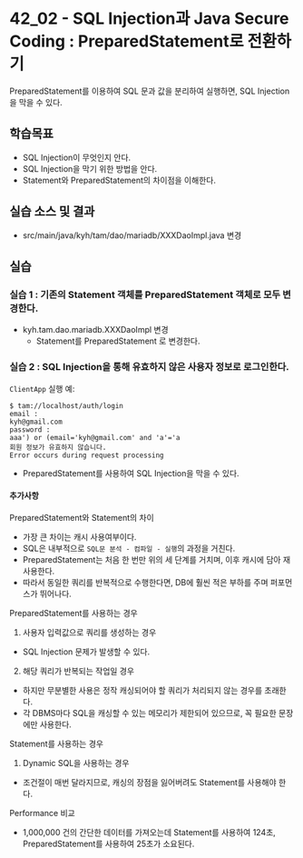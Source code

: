 # 42_02 - SQL Injection과 Java Secure Coding : PreparedStatement로 전환하기

PreparedStatement를 이용하여 SQL 문과 값을 분리하여 실행하면, SQL Injection을 막을 수 있다.

## 학습목표

- SQL Injection이 무엇인지 안다.
- SQL Injection을 막기 위한 방법을 안다.
- Statement와 PreparedStatement의 차이점을 이해한다.

## 실습 소스 및 결과

- src/main/java/kyh/tam/dao/mariadb/XXXDaoImpl.java 변경

## 실습  

### 실습 1 : 기존의 Statement 객체를 PreparedStatement 객체로 모두 변경한다.

- kyh.tam.dao.mariadb.XXXDaoImpl 변경
  - Statement를 PreparedStatement 로 변경한다.

### 실습 2 : SQL Injection을 통해 유효하지 않은 사용자 정보로 로그인한다.

`ClientApp` 실행 예:
```
$ tam://localhost/auth/login
email : 
kyh@gmail.com
password : 
aaa') or (email='kyh@gmail.com' and 'a'='a
회원 정보가 유효하지 않습니다.
Error occurs during request processing
```
- PreparedStatement를 사용하여 SQL Injection을 막을 수 있다.

#### 추가사항
PreparedStatement와 Statement의 차이
- 가장 큰 차이는 캐시 사용여부이다.
- SQL은 내부적으로 `SQL문 분석 - 컴파일 - 실행`의 과정을 거친다.
- PreparedStatement는 처음 한 번만 위의 세 단계를 거치며, 이후 캐시에 담아 재사용한다.
- 따라서 동일한 쿼리를 반복적으로 수행한다면, DB에 훨씬 적은 부하를 주며 퍼포먼스가 뛰어나다.

PreparedStatement를 사용하는 경우
1. 사용자 입력값으로 쿼리를 생성하는 경우
  - SQL Injection 문제가 발생할 수 있다.
2. 해당 쿼리가 반복되는 작업일 경우
  - 하지만 무분별한 사용은 정작 캐싱되어야 할 쿼리가 처리되지 않는 경우를 초래한다.
  - 각 DBMS마다 SQL을 캐싱할 수 있는 메모리가 제한되어 있으므로, 꼭 필요한 문장에만 사용한다.

Statement를 사용하는 경우
1. Dynamic SQL을 사용하는 경우
  - 조건절이 매번 달라지므로, 캐싱의 장점을 잃어버려도 Statement를 사용해야 한다.

Performance 비교
- 1,000,000 건의 간단한 데이터를 가져오는데 Statement를 사용하여 124초, PreparedStatement를 사용하여 25초가 소요된다.